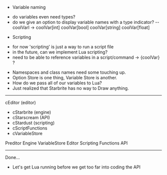 ﻿* Variable naming
 - do variables even need types?
 - do we give an option to display variable names with a type indicator?
  -- coolVarl -> coolVar[int] coolVar[bool] coolVar[string] coolVar[float]

* Scripting
 - for now 'scripting' is just a way to run a script file
 - in the future, can we implement Lua scripting?
 - need to be able to reference variables in a script/command -> {coolVar} ?

* Namespaces and class names need some touching up.
* Option Store is one thing, Variable Store is another.
* How do we pass all of our variables to Lua?
* Just realized that Starbrite has no way to Draw anything.



---
cEditor (editor)
 - cStarbrite (engine)
  - cStarscream (API)
  - cStardust (scripting)
   - cScriptFunctions
  - cVariableStore

Preditor
 Engine
  VariableStore
 Editor
 Scripting
  Functions
 API


 ---
Done...
* Let's get Lua running before we get too far into coding the API
